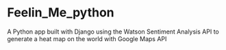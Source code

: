 # Feelin_Me_python
A Python app built with Django using the Watson Sentiment Analysis API to generate a heat map on the world with Google Maps API
